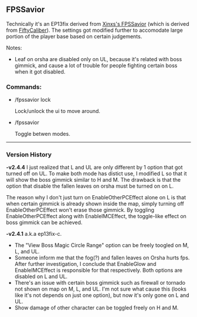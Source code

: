 ## FPSSavior
Technically it's an EP13fix derived from [Xinxs's FPSSavior](https://github.com/xinxs/ToS-Addons/tree/master/fpssavior) (which is derived from [FiftyCaliber](https://github.com/FiftyCaliber)). The settings got modified further to accomodate large portion of the player base based on certain judgements.

Notes:
- Leaf on orsha are disabled only on UL, because it's related with boss gimmick, and cause a lot of trouble for people fighting certain boss when it got disabled.

### Commands:
- /fpssavior lock

  Lock/unlock the ui to move around.

- /fpssavior

  Toggle betwen modes.
---
### Version History
**-v2.4.4** I just realized that L and UL are only different by 1 option that got turned off on UL. To make both mode has distict use, I modified L so that it will show the boss gimmick similar to H and M. The drawback is that the option that disable the fallen leaves on orsha must be turned on on L. 

The reason why I don't just turn on EnableOtherPCEffect alone on L is that when certain gimmick is already shown inside the map, simply turning off EnableOtherPCEffect won't erase those gimmick. By toggling EnableOtherPCEffect along with EnableIMCEffect, the toggle-like effect on boss gimmick can be achieved.

**-v2.4.1** a.k.a ep13fix-c.
- The "View Boss Magic Circle Range" option can be freely toogled on M, L, and UL.
- Someone inform me that the fog(?) and fallen leaves on Orsha hurts fps. After further investigation, I conclude that EnableGlow and EnableIMCEffect is responsible for that respectively. Both options are disabled on L and UL.
- There's an issue with certain boss gimmick such as firewall or tornado not shown on map on M, L, and UL. I'm not sure what cause this (looks like it's not depends on just one option), but now it's only gone on L and UL.
- Show damage of other character can be toggled freely on H and M.
